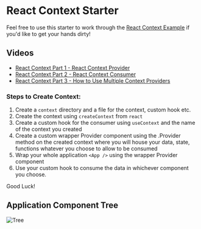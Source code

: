 # React Context Starter

Feel free to use this starter to work through the [React Context Example](https://github.com/jdrichards-pursuit/react-context-starter) if you'd like to get your hands dirty!

## Videos

- [React Context Part 1 - React Context Provider](https://drive.google.com/file/d/1wpP9oCQMLUIZzwhtvdH2DNlnLvxRcAWi/view?usp=sharing)
- [React Context Part 2 - React Context Consumer](https://drive.google.com/file/d/1rh3RYQQqmYFd9EtQ0NtMH9SSycHTFJlp/view?usp=sharing)
- [React Context Part 3 - How to Use Multiple Context Providers](https://drive.google.com/file/d/15H_F1xAzJWsLtu9G1xcTClR6m5cODmrf/view?usp=sharing)

### Steps to Create Context:

1. Create a `context` directory and a file for the context, custom hook etc.
1. Create the context using `createContext` from `react`
1. Create a custom hook for the consumer using `useContext` and the name of the context you created
1. Create a custom wrapper Provider component using the .Provider method on the created context where you will house your data, state, functions whatever you choose to allow to be consumed
1. Wrap your whole application `<App />` using the wrapper Provider component
1. Use your custom hook to consume the data in whichever component you choose.

Good Luck!

## Application Component Tree

![Tree](/public/assets/tree.png)
